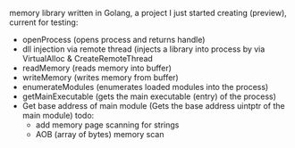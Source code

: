memory library written in Golang, a project I just started creating (preview), current for testing:
- openProcess (opens process and returns handle)
- dll injection via remote thread (injects a library into process by via VirtualAlloc & CreateRemoteThread
- readMemory (reads memory into buffer)
- writeMemory (writes memory from buffer)
- enumerateModules (enumerates loaded modules into the process)
- getMainExecutable (gets the main executable (entry) of the process)
- Get base address of main module (Gets the base address uintptr of the main module)
  todo:
  - add memory page scanning for strings
  - AOB (array of bytes) memory scan
